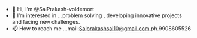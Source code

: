 - 👋 Hi, I’m @SaiPrakash-voldemort
- 👀 I’m interested in ...problem solving , developing innovative projects and facing new challenges.
- 📫 How to reach me ...mail:Saiprakashsai10@gmail.com,ph.9908605526

<!---
SaiPrakash-voldemort/SaiPrakash-voldemort is a ✨ special ✨ repository because its `README.md` (this file) appears on your GitHub profile.
You can click the Preview link to take a look at your changes.
--->
